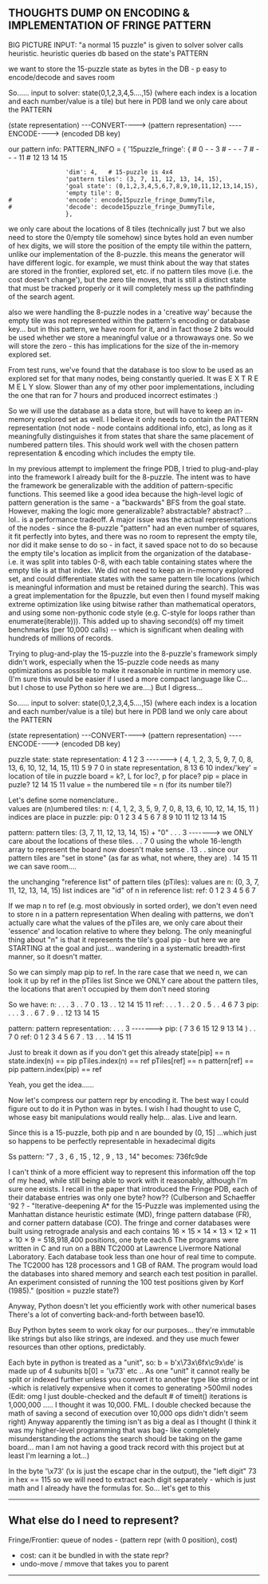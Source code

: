 ## THOUGHTS DUMP ON ENCODING & IMPLEMENTATION OF FRINGE PATTERN


BIG PICTURE INPUT: "a normal 15 puzzle" is given to solver
solver calls heuristic. heuristic queries db based on the state's PATTERN

we want to store the 15-puzzle state as bytes in the DB - p easy to encode/decode and saves room

So......
input to solver: state(0,1,2,3,4,5....,15)  (where each index is a location and each number/value is a tile)
but here in PDB land we only care about the PATTERN 

(state representation) ---CONVERT----> (pattern representation) ----ENCODE----> (encoded DB key)

our pattern info:
	PATTERN_INFO = {
		'15puzzle_fringe': {
			# 0  -  -  3
			# -  -  -  7
			# -  -  -  11
			# 12 13 14 15
			
					'dim': 4,	# 15-puzzle is 4x4
					'pattern tiles': (3, 7, 11, 12, 13, 14, 15),
					'goal state': (0,1,2,3,4,5,6,7,8,9,10,11,12,13,14,15),
					'empty tile': 0,
	#				'encode': encode15puzzle_fringe_DummyTile,
	#				'decode': decode15puzzle_fringe_DummyTile,
					},

we only care about the locations of 8 tiles  (technically just 7 but we also need to store the 0/empty tile somehow)
since bytes hold an even number of hex digits, we will store the position of the empty tile within the pattern, 
unlike our implementation of the 8-puzzle. this means the generator will have different logic.
for example, we must think about the way that states are stored in the frontier, explored set, etc.
if no pattern tiles move (i.e. the cost doesn't change'), but the zero tile moves, that is still a distinct state that 
must be tracked properly or it will completely mess up the pathfinding of the search agent.

also we were handling the 8-puzzle nodes in a 'creative way' because the empty tile was not represented within the
pattern's encoding or database key... but in this pattern, we have room for it, and in fact those 2 bits would be used
whether we store a meaningful value or  a throwaways one.
So we will store the zero - this has implications for the size of the in-memory explored set.

From test runs, we've found that the database is too slow to be used as an explored set for that many nodes, being constantly queried.
It was E X T R E M E L Y slow. Slower than any of my other poor implementations, including the one that ran for 7 hours and produced
incorrect estimates :)

So we will use the database as a data store, but will have to keep an in-memory explored set as well. I believe it only needs
to contain the PATTERN representation (not node - node contains additional info, etc), as long as it meaningfully distinguishes it from 
states that share the same placement of numbered pattern tiles. This should work well with the chosen pattern representation & encoding
which includes the empty tile. 

In my previous attempt to implement the fringe PDB, I tried to plug-and-play into the framework I already built for the 8-puzzle.
The intent was to have the framework be generalizable with the addition of pattern-specific functions. This seemed like a good idea
because the high-level logic of pattern generation is the same - a "backwards" BFS from the goal state.
However, making the logic more generalizable? abstractable? abstract? ... lol.. is a performance tradeoff.
A major issue was the actual representations of the nodes - since the 8-puzzle "pattern" had an even number of squares, it fit
perfectly into bytes, and there was no room to represent the empty tile, nor did it make sense to do so - in fact, it saved
space not to do so because the empty tile's location as implicit from the organization of the database- i.e. it was split into
tables 0-8, with each table containing states where the empty tile is at that index. We did not need to keep an in-memory explored set,
and could differentiate states with the same pattern tile locations (which is meaningful information and must be retained during
the search). This was a great implementation for the 8puzzle, but even then I found myself making extreme optimization like using
bitwise rather than mathematical operators, and using some non-pythonic code style (e.g. C-style for loops rather than enumerate(iterable))).
This added up to shaving second(s) off my timeit benchmarks (per 10,000 calls) -- which is significant when dealing with hundreds of
millions of records.

Trying to plug-and-play the 15-puzzle into the 8-puzzle's framework simply didn't work, especially when the 15-puzzle code needs
as many optimizations as possible to make it reasonable in runtime in memory use. (I'm sure this would be easier if I used a more
compact language like C... but I chose to use Python so here we are....)
But I digress...


So......
input to solver: state(0,1,2,3,4,5....,15)  (where each index is a location and each number/value is a tile)
but here in PDB land we only care about the PATTERN 

(state representation) ---CONVERT----> (pattern representation) ----ENCODE----> (encoded DB key)



puzzle state:						  state representation:
   4   1   2   3       ------->     ( 4, 1, 2, 3, 5, 9, 7, 0, 8, 13, 6, 10, 12, 14, 15, 11)
   5   9   7   0				     in state representation,
   8   13  6   10					  index/'key' = location of tile in puzzle board        = k?, L for loc?, p for place? pip = place in puzle?
   12  14  15  11					        value = the numbered tile					    = n (for its number tile?)  


Let's define some nomenclature..    
			values are (n)umbered tiles:    n: ( 4, 1, 2, 3, 5, 9, 7, 0, 8, 13, 6, 10, 12, 14, 15, 11 )
			indices are place in puzzle:   pip:  0  1  2  3  4  5  6  7  8  9  10  11  12  13  14  15



 pattern:						 pattern tiles:  (3, 7, 11, 12, 13, 14, 15) + "0"
.   .   .   3       ------->     we ONLY care about the locations of these tiles.
.   .   7   0				     using the whole 16-length array to represent the board now doesn't make sense
.   13  .   .					 since our pattern tiles are "set in stone" (as far as what, not where, they are)
.   14  15  11					 we can save room....

the unchanging "reference list" of pattern tiles (pTiles):
							     values are    n:   (0, 3, 7, 11, 12, 13, 14, 15) 
list indices are "id" of n in reference list:  ref:  0  1  2   3   4   5   6   7
 
If we map  n to ref  (e.g. most obviously in sorted order), we don't even need to store  n  in a pattern representation
When dealing with patterns, we don't actually care what the values of the pTiles are, we only care about their 'essence'
and location relative to where they belong. The only meaningful thing about "n" is that it represents the tile's goal
pip - but here we are STARTING at the goal and just... wandering in a systematic breadth-first manner, so it doesn't matter.

So we can simply map  pip  to  ref.  In the rare case that we need  n, we can look it up by ref in the pTiles list 
Since we ONLY care about the pattern tiles, the locations that aren't occupied by them don't need storing

So we have:
    n:   .   .   .   3   .   .   7   0   .  13    .    .   12   14   15   11 
  ref:   .   .   .   1   .   .   2   0   .   5    .    .    4    6    7    3
  pip:   .   .   .   3   .   .   6   7   .   9    .    .   12   13   14   15


pattern:						  pattern representation:
.   .   .   3       ------->      pip: ( 7  3  6  15  12  9  13  14 )
.   .   7   0				      ref:   0  1  2  3   4   5   6   7
.   13  .   .
.   14  15  11



Just to break it down as if you don't get this already
        state[pip]  ==   n
	state.index(n)  ==  pip
   pTiles.index(n)  ==  ref
	   pTiles[ref]  ==   n
      pattern[ref]  ==  pip
pattern.index(pip)  ==  ref

Yeah, you get the idea......



Now let's compress our pattern repr by encoding it.
The best way I could figure out to do it in Python was in bytes.
I wish I had thought to use C, whose easy bit manipulations would really help... alas.
Live and learn.


Since this is a 15-puzzle,  both pip and n are bounded by (0, 15]
...which just so happens to be perfectly representable in hexadecimal digits


Ss  pattern:  "7 , 3 , 6 , 15 , 12 , 9 , 13 , 14"
	becomes:   736fc9de
	
I can't think of a more efficient way to represent this information off the top of my head,
while still being able to work with it reasonably, although I'm sure one exists.
I recall in the paper that introduced the Fringe PDB, each of their database entries was only one byte? how??
(Culberson and Schaeffer '92 ? -
"Iterative-deepening A* for the 15-Puzzle was implemented using the Manhattan distance heuristic estimate (MD), fringe pattern database (FR), and corner pattern database (CO). The fringe and corner databases were built using retrograde analysis and each contains 16 × 15 × 14 × 13 × 12 × 11 × 10 × 9 = 518,918,400 positions, one byte each.6 The programs were written in C and run on a BBN TC2000 at Lawrence Livermore National Laboratory. Each database took less than one hour of real time to compute. The TC2000 has 128 processors and 1 GB of RAM. The program would load the databases into shared memory and search each test position in parallel. An experiment consisted of running the 100 test positions given by Korf (1985)."
(position = puzzle state?)


Anyway, Python doesn't let you efficiently work with other numerical bases
There's a lot of converting back-and-forth between base10.

Buy Python bytes seem to work okay for our purposes...
they're immutable like strings but also like strings, are indexed.
and they use much fewer resources than other options, predictably.


Each byte in python is treated as a "unit", so:
b =  b'x\73x\6fx\c9x\de' is made up of 4 subunits 
b[0] = '\x73' etc ..
As one "unit" it cannot really be split or indexed further unless you convert it to another type like string or int
		-which is relatively expensive when it comes to generating >500mil nodes
				(Edit: omg I just double-checked and the default # of timeit() iterations is 1,000,000 ..... I thought it was 10,000. FML.
				I double checked because the math of saving a second of execution over 10,000 ops didn't didn't seem right)
				Anyway apparently the timing isn't as big a deal as I thought (I think it was my higher-level programming that was bag- like completely
				misunderstanding the actions the search should be taking on the game board... man I am not having a good track record with this project
				but at least I'm learning a lot...)

In the byte '\x73' (\x is just the escape char in the output), the "left digit" 
73 in hex == 115 so we will need to extract each digit separately - which is just math
and I already have the formulas for. So... let's get to this


------------------------------------------------------------------------ 
## What else do I need to represent?

Fringe/Frontier: queue of nodes - (pattern repr (with 0 position), cost)
* cost: can it be bundled in with the state repr?
* undo-move / mmove that takes you to parent
------------------------------------------------------------------------